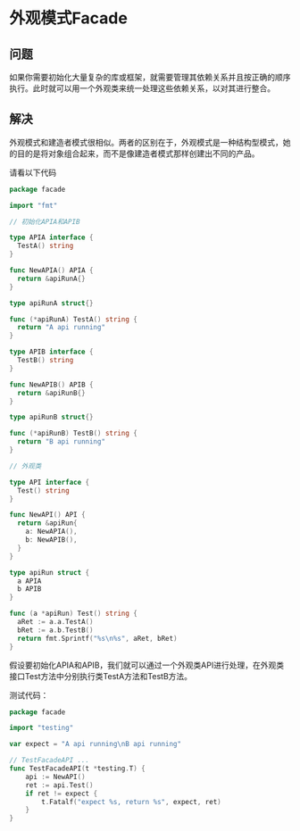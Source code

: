 # 外观模式Facade
## 问题
如果你需要初始化大量复杂的库或框架，就需要管理其依赖关系并且按正确的顺序执行。此时就可以用一个外观类来统一处理这些依赖关系，以对其进行整合。

## 解决
外观模式和建造者模式很相似。两者的区别在于，外观模式是一种结构型模式，她的目的是将对象组合起来，而不是像建造者模式那样创建出不同的产品。

请看以下代码
```go
package facade

import "fmt"

// 初始化APIA和APIB

type APIA interface {
  TestA() string
}

func NewAPIA() APIA {
  return &apiRunA{}
}

type apiRunA struct{}

func (*apiRunA) TestA() string {
  return "A api running"
}

type APIB interface {
  TestB() string
}

func NewAPIB() APIB {
  return &apiRunB{}
}

type apiRunB struct{}

func (*apiRunB) TestB() string {
  return "B api running"
}

// 外观类

type API interface {
  Test() string
}

func NewAPI() API {
  return &apiRun{
    a: NewAPIA(),
    b: NewAPIB(),
  }
}

type apiRun struct {
  a APIA
  b APIB
}

func (a *apiRun) Test() string {
  aRet := a.a.TestA()
  bRet := a.b.TestB()
  return fmt.Sprintf("%s\n%s", aRet, bRet)
}
```
假设要初始化APIA和APIB，我们就可以通过一个外观类API进行处理，在外观类接口Test方法中分别执行类TestA方法和TestB方法。

测试代码：
```go
package facade

import "testing"

var expect = "A api running\nB api running"

// TestFacadeAPI ...
func TestFacadeAPI(t *testing.T) {
	api := NewAPI()
	ret := api.Test()
	if ret != expect {
		t.Fatalf("expect %s, return %s", expect, ret)
	}
}
```